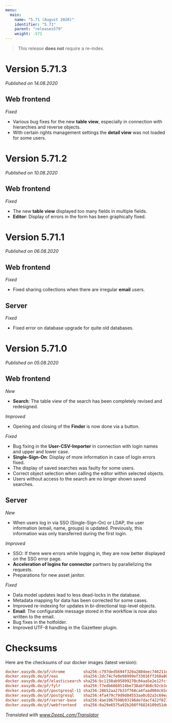 ```yaml
---
menu:
  main:
    name: "5.71 (August 2020)"
    identifier: "5.71"
    parent: "releases579"
    weight: -571
---
```


>This release **does not** require a re-index.

# Version 5.71.3

*Published on 14.08.2020*

## Web frontend

*Fixed*

* Various bug fixes for the new **table view**, especially in connection with hierarchies and reverse objects.
* With certain rights management settings the **detail view** was not loaded for some users. 

# Version 5.71.2

*Published on 10.08.2020*

## Web frontend

*Fixed*

- The new **table view** displayed too many fields in multiple fields.
- **Editor**: Display of errors in the form has been graphically fixed.

# Version 5.71.1

*Published on 06.08.2020*

## Web frontend

*Fixed*

- Fixed sharing collections when there are irregular **email** users.

## Server

*Fixed*

- Fixed error on database upgrade for quite old databases.

# Version 5.71.0

*Published on 05.08.2020*

## Web frontend

*New*

- **Search**: The table view of the search has been completely revised and redesigned.

*Improved*

- Opening and closing of the **Finder** is now done via a button.

*Fixed*

- Bug fixing in the **User-CSV-Importer** in connection with login names and upper and lower case.
- **Single-Sign-On**: Display of more information in case of login errors fixed.
- The display of saved searches was faulty for some users.
- Correct object selection when calling the editor within selected objects.
- Users without access to the search are no longer shown saved searches.

## Server

*New*

- When users log in via SSO (Single-Sign-On) or LDAP, the user information (email, name, groups) is updated. Previously, this information was only transferred during the first login.

*Improved*

- SSO: If there were errors while logging in, they are now better displayed on the SSO error page.
- **Acceleration of logins for connector** partners by parallelizing the requests.
- Preparations for new asset janitor.

*Fixed*

- Data model updates lead to less dead-locks in the database.
- Metadata mapping for data has been corrected for some cases.
- Improved re-indexing for updates in bi-directional top-level objects.
- **Email**: The configurable message stored in the workflow is now also written to the email.
- Bug fixes in the hotfolder.
- Improved UTF-8 handling in the Gazetteer plugin.

# Checksums

Here are the checksums of our docker images (latest version):

```ini
docker.easydb.de/pf/chrome        sha256:c797ded5694f320a2804eec746211ebb754c0506cd789063adcb4158a21e8a34
docker.easydb.de/pf/eas           sha256:2dc74cfe0e98999ef33016ff260a8817cc054e103a9d0215230b0de0a7a97568
docker.easydb.de/pf/elasticsearch sha256:bc1158ab95899270c04aa5e2e12fcfb6d386ac0db8ce90ce7cd68c0213ff25a3
docker.easydb.de/pf/fylr          sha256:f7edb6660514be738abf4b0c92cb3c605cce057be6b47475717b7de8b229643f
docker.easydb.de/pf/postgresql-11 sha256:28652aa27b33f768ca4faad084c65cea8fceddb274b99f93a1e583317c66241f
docker.easydb.de/pf/postgresql    sha256:4fa479c79d9d84553aa0c02a3c69ead4d1dbaed7567c01a662cf1717c101f4b2
docker.easydb.de/pf/server-base   sha256:4ae1067598b93196de7dacf422f8276027094fca8009251d5eae00ac44853220
docker.easydb.de/pf/webfrontend   sha256:0a29e6575a92b208ff6824109d51de93dc8de7f1f6eadfc061dee481404d6289
```



*Translated with www.DeepL.com/Translator*